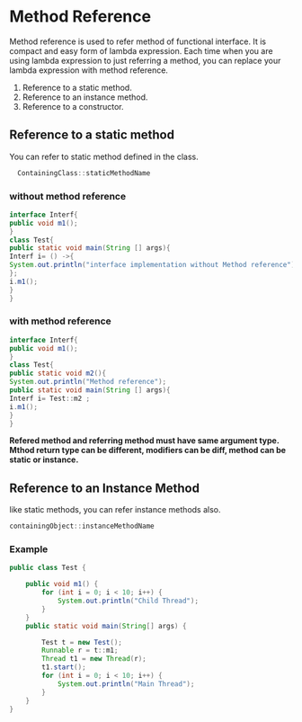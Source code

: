 # Method Reference
Method reference is used to refer method of functional interface. It is compact and easy form of lambda expression. 
Each time when you are using lambda expression to just referring a method, you can replace your lambda expression 
with method reference.

1. Reference to a static method.
2. Reference to an instance method.
3. Reference to a constructor. 

## Reference to a static method
 You can refer to static method defined in the class.
 ```java
   ContainingClass::staticMethodName
```
### without method reference
```java
interface Interf{
public void m1();
}
class Test{
public static void main(String [] args){
Interf i= () ->{
System.out.println("interface implementation without Method reference");
};
i.m1();
}
}
```
### with method reference
```java
interface Interf{
public void m1();
}
class Test{
public static void m2(){
System.out.println("Method reference");
public static void main(String [] args){
Interf i= Test::m2 ;
i.m1();
}
}
```

**Refered method and referring method must have same argument type. Mthod return type can be different, modifiers can be diff, method can be static or instance.**

## Reference to an Instance Method

like static methods, you can refer instance methods also.
```java
containingObject::instanceMethodName
```
### Example
```java
public class Test {

	public void m1() {
		for (int i = 0; i < 10; i++) {
			System.out.println("Child Thread");
		}
	}
	public static void main(String[] args) {

		Test t = new Test();
		Runnable r = t::m1;
		Thread t1 = new Thread(r);
		t1.start();
		for (int i = 0; i < 10; i++) {
			System.out.println("Main Thread");
		}
	}
}
```


